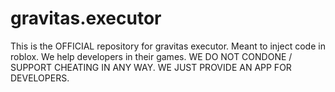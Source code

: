 # gravitas.executor
This is the OFFICIAL repository for gravitas executor. Meant to inject code in roblox. We help developers in their games. WE DO NOT CONDONE / SUPPORT CHEATING IN ANY WAY. WE JUST PROVIDE AN APP FOR DEVELOPERS.

